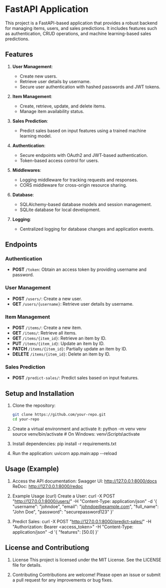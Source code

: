# FastAPI Application

This project is a FastAPI-based application that provides a robust backend for managing items, users, and sales predictions. It includes features such as authentication, CRUD operations, and machine learning-based sales predictions.

## Features

1. **User Management**:
   - Create new users.
   - Retrieve user details by username.
   - Secure user authentication with hashed passwords and JWT tokens.

2. **Item Management**:
   - Create, retrieve, update, and delete items.
   - Manage item availability status.

3. **Sales Prediction**:
   - Predict sales based on input features using a trained machine learning model.

4. **Authentication**:
   - Secure endpoints with OAuth2 and JWT-based authentication.
   - Token-based access control for users.

5. **Middlewares**:
   - Logging middleware for tracking requests and responses.
   - CORS middleware for cross-origin resource sharing.

6. **Database**:
   - SQLAlchemy-based database models and session management.
   - SQLite database for local development.

7. **Logging**:
   - Centralized logging for database changes and application events.

## Endpoints

### Authentication
- **POST** `/token`: Obtain an access token by providing username and password.

### User Management
- **POST** `/users/`: Create a new user.
- **GET** `/users/{username}`: Retrieve user details by username.

### Item Management
- **POST** `/items/`: Create a new item.
- **GET** `/items/`: Retrieve all items.
- **GET** `/items/{item_id}`: Retrieve an item by ID.
- **PUT** `/items/{item_id}`: Update an item by ID.
- **PATCH** `/items/{item_id}`: Partially update an item by ID.
- **DELETE** `/items/{item_id}`: Delete an item by ID.

### Sales Prediction
- **POST** `/predict-sales/`: Predict sales based on input features.

## Setup and Installation
1. Clone the repository:
   ```bash
   git clone https://github.com/your-repo.git
   cd your-repo

2. Create a virtual environment and activate it:
python -m venv venv
source venv/bin/activate  # On Windows: venv\Scripts\activate

3. Install dependencies:
pip install -r requirements.txt

4. Run the application:
uvicorn app.main:app --reload

## Usage (Example)

1. Access the API documentation:
Swagger UI: http://127.0.0.1:8000/docs
ReDoc: http://127.0.0.1:8000/redoc



2. Example Usage (curl)
Create a User:
curl -X POST "http://127.0.0.1:8000/users/" -H "Content-Type: application/json" -d '{
    "username": "johndoe",
    "email": "johndoe@example.com",
    "full_name": "John Doe",
    "password": "securepassword123"
}'

3. Predict Sales:
curl -X POST "http://127.0.0.1:8000/predict-sales/" -H "Authorization: Bearer <access_token>" -H "Content-Type: application/json" -d '{
    "features": [50.0]
}'

## License and Contributiong

1. License
This project is licensed under the MIT License. See the LICENSE file for details.

2. Contributing
Contributions are welcome! Please open an issue or submit a pull request for any improvements or bug fixes.